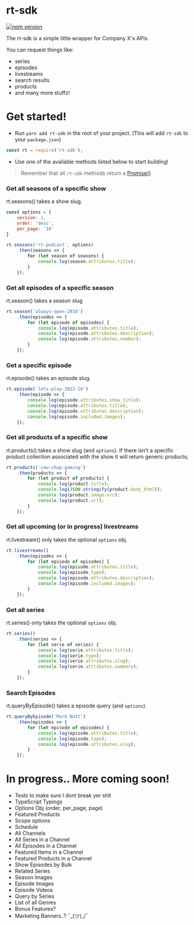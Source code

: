 # rt-sdk

[![npm version](https://badge.fury.io/js/rt-sdk.svg)](https://badge.fury.io/js/rt-sdk)

The rt-sdk is a simple little wrapper for Company X's APIs.

You can request things like:
- series
- episodes
- livestreams
- search results
- products
- and many more stuffz!

# Get started!
- Run `yarn add rt-sdk` in the root of your project. (This will add `rt-sdk` to your `package.json`)
```js
const rt = require('rt-sdk');
```
- Use one of the available methods listed below to start building!
> Remember that all `rt-sdk` methods return a [Promise()](https://developers.google.com/web/fundamentals/primers/promises)

### Get all seasons of a specific show
rt.seasons() takes a show slug.
```js
const options = {
    version: 1,
    order: 'desc',
    per_page: '10'
}

rt.seasons('rt-podcast', options)
    .then(seasons => {
        for (let season of seasons) {
            console.log(season.attributes.title);
        }
    });
```

### Get all episodes of a specific season
rt.season() takes a season slug
```js
rt.season('always-open-2018')
    .then(episodes => {
        for (let episode of episodes) {
            console.log(episode.attributes.title);
            console.log(episode.attributes.description);
            console.log(episode.attributes.number);
        }
    });
```

### Get a specific episode
rt.episode() takes an episode slug.
```js
rt.episode('lets-play-2012-16')
    .then(episode => {
        console.log(episode.attributes.show_title);
        console.log(episode.attributes.title); 
        console.log(episode.attributes.description);
        console.log(episode.included.images);
    });
```

### Get all products of a specific show
rt.products() takes a show slug (and `options`). If there isn't a specific product collection associated with the show it will return generic products;
```js
rt.products('cow-chop-gaming')
    .then(products => {
        for (let product of products) {
            console.log(product.title);
            console.log(JSON.stringify(product.body_html));
            console.log(product.image.src);
            console.log(product.url);
        }
    });
```

### Get all upcoming (or in progress) livestreams
rt.livestream() only takes the optional `options` obj.
```js
rt.livestreams()
    .then(episodes => {
        for (let episode of episodes) {
            console.log(episode.attributes.title); 
            console.log(episode.type); 
            console.log(episode.attributes.description);
            console.log(episode.included.images);
        }
    });
```

### Get all series
rt.series() only takes the optional `options` obj.
```js
rt.series()
    .then(series => {        
        for (let serie of series) {
            console.log(serie.attributes.title); 
            console.log(serie.type); 
            console.log(serie.attributes.slug);
            console.log(serie.attributes.summary);
        }
    });
```

### Search Episodes
rt.queryByEpisode()  takes a episode query (and `options`).
```js
rt.queryByEpisode('Mark Nutt')
    .then(episodes => {
        for (let episode of episodes) {
            console.log(episode.attributes.title); 
            console.log(episode.type); 
            console.log(episode.attributes.slug);
        }
    });
```

# In progress.. More coming soon!
- Tests to make sure I dont break yer shit
- TypeScript Typings
- Options Obj (order, per_page, page)
- Featured Products
- Scope options
- Schedule
- All Channels
- All Series in a Channel
- All Episodes in a Channel
- Featured Items in a Channel
- Featured Products in a Channel
- Show Episodes by Bulk
- Related Series
- Season Images
- Episode Images
- Episode Videos
- Query by Series
- List of all Genres
- Bonus Features?
- Marketing Banners..? ¯\_(ツ)_/¯ 


